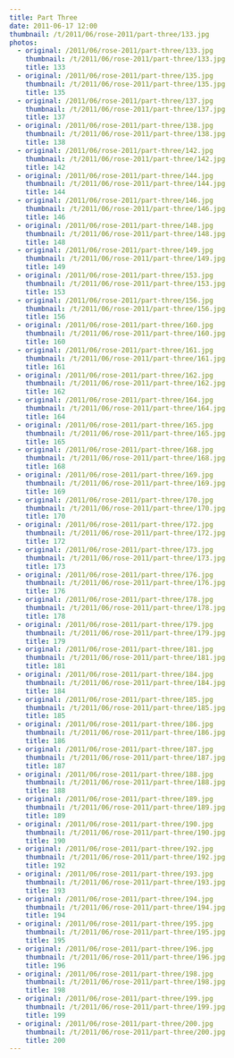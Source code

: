```yaml
---
title: Part Three
date: 2011-06-17 12:00
thumbnail: /t/2011/06/rose-2011/part-three/133.jpg
photos:
  - original: /2011/06/rose-2011/part-three/133.jpg
    thumbnail: /t/2011/06/rose-2011/part-three/133.jpg
    title: 133
  - original: /2011/06/rose-2011/part-three/135.jpg
    thumbnail: /t/2011/06/rose-2011/part-three/135.jpg
    title: 135
  - original: /2011/06/rose-2011/part-three/137.jpg
    thumbnail: /t/2011/06/rose-2011/part-three/137.jpg
    title: 137
  - original: /2011/06/rose-2011/part-three/138.jpg
    thumbnail: /t/2011/06/rose-2011/part-three/138.jpg
    title: 138
  - original: /2011/06/rose-2011/part-three/142.jpg
    thumbnail: /t/2011/06/rose-2011/part-three/142.jpg
    title: 142
  - original: /2011/06/rose-2011/part-three/144.jpg
    thumbnail: /t/2011/06/rose-2011/part-three/144.jpg
    title: 144
  - original: /2011/06/rose-2011/part-three/146.jpg
    thumbnail: /t/2011/06/rose-2011/part-three/146.jpg
    title: 146
  - original: /2011/06/rose-2011/part-three/148.jpg
    thumbnail: /t/2011/06/rose-2011/part-three/148.jpg
    title: 148
  - original: /2011/06/rose-2011/part-three/149.jpg
    thumbnail: /t/2011/06/rose-2011/part-three/149.jpg
    title: 149
  - original: /2011/06/rose-2011/part-three/153.jpg
    thumbnail: /t/2011/06/rose-2011/part-three/153.jpg
    title: 153
  - original: /2011/06/rose-2011/part-three/156.jpg
    thumbnail: /t/2011/06/rose-2011/part-three/156.jpg
    title: 156
  - original: /2011/06/rose-2011/part-three/160.jpg
    thumbnail: /t/2011/06/rose-2011/part-three/160.jpg
    title: 160
  - original: /2011/06/rose-2011/part-three/161.jpg
    thumbnail: /t/2011/06/rose-2011/part-three/161.jpg
    title: 161
  - original: /2011/06/rose-2011/part-three/162.jpg
    thumbnail: /t/2011/06/rose-2011/part-three/162.jpg
    title: 162
  - original: /2011/06/rose-2011/part-three/164.jpg
    thumbnail: /t/2011/06/rose-2011/part-three/164.jpg
    title: 164
  - original: /2011/06/rose-2011/part-three/165.jpg
    thumbnail: /t/2011/06/rose-2011/part-three/165.jpg
    title: 165
  - original: /2011/06/rose-2011/part-three/168.jpg
    thumbnail: /t/2011/06/rose-2011/part-three/168.jpg
    title: 168
  - original: /2011/06/rose-2011/part-three/169.jpg
    thumbnail: /t/2011/06/rose-2011/part-three/169.jpg
    title: 169
  - original: /2011/06/rose-2011/part-three/170.jpg
    thumbnail: /t/2011/06/rose-2011/part-three/170.jpg
    title: 170
  - original: /2011/06/rose-2011/part-three/172.jpg
    thumbnail: /t/2011/06/rose-2011/part-three/172.jpg
    title: 172
  - original: /2011/06/rose-2011/part-three/173.jpg
    thumbnail: /t/2011/06/rose-2011/part-three/173.jpg
    title: 173
  - original: /2011/06/rose-2011/part-three/176.jpg
    thumbnail: /t/2011/06/rose-2011/part-three/176.jpg
    title: 176
  - original: /2011/06/rose-2011/part-three/178.jpg
    thumbnail: /t/2011/06/rose-2011/part-three/178.jpg
    title: 178
  - original: /2011/06/rose-2011/part-three/179.jpg
    thumbnail: /t/2011/06/rose-2011/part-three/179.jpg
    title: 179
  - original: /2011/06/rose-2011/part-three/181.jpg
    thumbnail: /t/2011/06/rose-2011/part-three/181.jpg
    title: 181
  - original: /2011/06/rose-2011/part-three/184.jpg
    thumbnail: /t/2011/06/rose-2011/part-three/184.jpg
    title: 184
  - original: /2011/06/rose-2011/part-three/185.jpg
    thumbnail: /t/2011/06/rose-2011/part-three/185.jpg
    title: 185
  - original: /2011/06/rose-2011/part-three/186.jpg
    thumbnail: /t/2011/06/rose-2011/part-three/186.jpg
    title: 186
  - original: /2011/06/rose-2011/part-three/187.jpg
    thumbnail: /t/2011/06/rose-2011/part-three/187.jpg
    title: 187
  - original: /2011/06/rose-2011/part-three/188.jpg
    thumbnail: /t/2011/06/rose-2011/part-three/188.jpg
    title: 188
  - original: /2011/06/rose-2011/part-three/189.jpg
    thumbnail: /t/2011/06/rose-2011/part-three/189.jpg
    title: 189
  - original: /2011/06/rose-2011/part-three/190.jpg
    thumbnail: /t/2011/06/rose-2011/part-three/190.jpg
    title: 190
  - original: /2011/06/rose-2011/part-three/192.jpg
    thumbnail: /t/2011/06/rose-2011/part-three/192.jpg
    title: 192
  - original: /2011/06/rose-2011/part-three/193.jpg
    thumbnail: /t/2011/06/rose-2011/part-three/193.jpg
    title: 193
  - original: /2011/06/rose-2011/part-three/194.jpg
    thumbnail: /t/2011/06/rose-2011/part-three/194.jpg
    title: 194
  - original: /2011/06/rose-2011/part-three/195.jpg
    thumbnail: /t/2011/06/rose-2011/part-three/195.jpg
    title: 195
  - original: /2011/06/rose-2011/part-three/196.jpg
    thumbnail: /t/2011/06/rose-2011/part-three/196.jpg
    title: 196
  - original: /2011/06/rose-2011/part-three/198.jpg
    thumbnail: /t/2011/06/rose-2011/part-three/198.jpg
    title: 198
  - original: /2011/06/rose-2011/part-three/199.jpg
    thumbnail: /t/2011/06/rose-2011/part-three/199.jpg
    title: 199
  - original: /2011/06/rose-2011/part-three/200.jpg
    thumbnail: /t/2011/06/rose-2011/part-three/200.jpg
    title: 200
---
```

